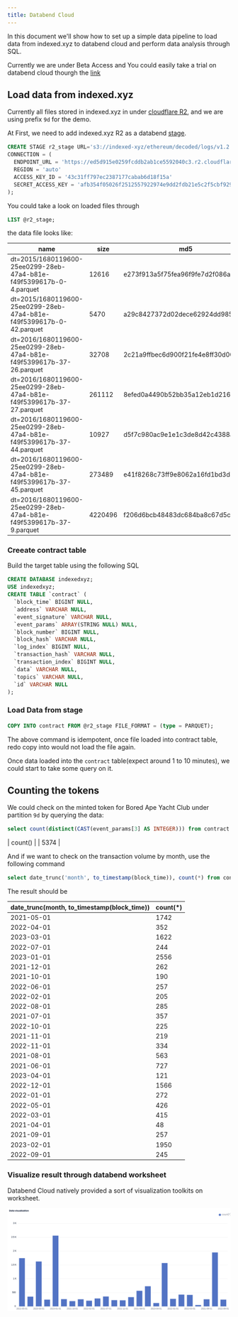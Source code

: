 ```yaml
---
title: Databend Cloud
---
```


In this document we'll show how to set up a simple data pipeline to load data from indexed.xyz to databend cloud and perform data analysis through SQL.

Currently we are under Beta Access and You could easily take a trial on databend cloud thourgh the [link](https://app.databend.com/)

## Load data from indexed.xyz

Currently all files stored in indexed.xyz in under [cloudflare R2](https://www.cloudflare.com/products/r2/), and we are using prefix `9d` for the demo.

At First, we need to add indexed.xyz R2 as a databend [stage](https://databend.rs/doc/sql-commands/ddl/stage/).
```sql
CREATE STAGE r2_stage URL='s3://indexed-xyz/ethereum/decoded/logs/v1.2.0/partition_key=9d/'
CONNECTION = (
  ENDPOINT_URL = 'https://ed5d915e0259fcddb2ab1ce5592040c3.r2.cloudflarestorage.com/'
  REGION = 'auto'
  ACCESS_KEY_ID = '43c31ff797ec2387177cabab6d18f15a'
  SECRET_ACCESS_KEY = 'afb354f05026f2512557922974e9dd2fdb21e5c2f5cbf929b35f0645fb284cf7'
);
```

You could take a look on loaded files through
```sql
LIST @r2_stage;
```

the data file looks like: 

| name | size | md5 | last_modified | creator |
| ---- | ---- | --- | ------------- | ------- |
| dt=2015/1680119600-25ee0299-28eb-47a4-b81e-f49f5399617b-0-4.parquet | 12616 | e273f913a5f75fea96f9fe7d2f086a6f | 2023-04-07 02:02:21.717 +0000 | NULL |
| dt=2015/1680119600-25ee0299-28eb-47a4-b81e-f49f5399617b-0-42.parquet | 5470 | a29c8427372d02dece62924dd985ae51 | 2023-04-07 02:02:21.725 +0000 | NULL |
| dt=2016/1680119600-25ee0299-28eb-47a4-b81e-f49f5399617b-37-26.parquet | 32708 | 2c21a9ffbec6d900f21fe4e8ff30d00f | 2023-04-07 02:02:22.131 +0000 | NULL |
| dt=2016/1680119600-25ee0299-28eb-47a4-b81e-f49f5399617b-37-27.parquet | 261112 | 8efed0a4490b52bb35a12eb1d2162d18 | 2023-04-07 02:02:21.724 +0000 | NULL |
| dt=2016/1680119600-25ee0299-28eb-47a4-b81e-f49f5399617b-37-44.parquet | 10927 | d5f7c980ac9e1e1c3de8d42c4388a7b1 | 2023-04-07 02:02:21.794 +0000 | NULL |
| dt=2016/1680119600-25ee0299-28eb-47a4-b81e-f49f5399617b-37-45.parquet | 273489 | e41f8268c73ff9e8062a16fd1bd3d8bf | 2023-04-07 02:02:22.180 +0000 | NULL |
| dt=2016/1680119600-25ee0299-28eb-47a4-b81e-f49f5399617b-37-9.parquet | 4220496 | f206d6bcb48483dc684ba8c67d5c6733 | 2023-04-07 02:02:22.145 +0000 | NULL |

### Creeate contract table

Build the target table using the following SQL

```sql
CREATE DATABASE indexedxyz;
USE indexedxyz;
CREATE TABLE `contract` (
  `block_time` BIGINT NULL,
  `address` VARCHAR NULL,
  `event_signature` VARCHAR NULL,
  `event_params` ARRAY(STRING NULL) NULL,
  `block_number` BIGINT NULL,
  `block_hash` VARCHAR NULL,
  `log_index` BIGINT NULL,
  `transaction_hash` VARCHAR NULL,
  `transaction_index` BIGINT NULL,
  `data` VARCHAR NULL,
  `topics` VARCHAR NULL,
  `id` VARCHAR NULL
);
```

### Load Data from stage

```sql
COPY INTO contract FROM @r2_stage FILE_FORMAT = (type = PARQUET);
```

The above command is idempotent, once file loaded into contract table, redo copy into would not load the file again.

Once data loaded into the `contract` table(expect around 1 to 10 minutes), we could start to take some query on it.

## Counting the tokens
We could check on the minted token for Bored Ape Yacht Club under partition `9d` by querying the data:

```sql
select count(distinct(CAST(event_params[3] AS INTEGER))) from contract where lower(address) = '0xbc4ca0eda7647a8ab7c2061c2e118a18a936f13d' and event_signature = 'Transfer(address,address,uint256)';
```

| count() |
| 5374    |


And if we want to check on the transaction volume by month, use the following command

```sql
select date_trunc('month', to_timestamp(block_time)), count(*) from contract where lower(address) = '0xbc4ca0eda7647a8ab7c2061c2e118a18a936f13d' and event_signature = 'Transfer(address,address,uint256)' group by 1;
```

The result should be

| date_trunc(month, to_timestamp(block_time)) | count(*) |
| -------------------------------------------- | ------- |
| 2021-05-01 | 1742 |
| 2022-04-01 | 352 |
| 2023-03-01 | 1622 |
| 2022-07-01 | 244 |
| 2023-01-01 | 2556 |
| 2021-12-01 | 262 |
| 2021-10-01 | 190 |
| 2022-06-01 | 257 |
| 2022-02-01 | 205 |
| 2022-08-01 | 285 |
| 2021-07-01 | 357 |
| 2022-10-01 | 225 |
| 2021-11-01 | 219 |
| 2022-11-01 | 334 |
| 2021-08-01 | 563 |
| 2021-06-01 | 727 |
| 2023-04-01 | 121 |
| 2022-12-01 | 1566 |
| 2022-01-01 | 272 |
| 2022-05-01 | 426 |
| 2022-03-01 | 415 |
| 2021-04-01 | 48 |
| 2021-09-01 | 257 |
| 2023-02-01 | 1950 |
| 2022-09-01 | 245 |

### Visualize result through databend worksheet

Databend Cloud natively provided a sort of visualization toolkits on worksheet.

![Databend](./imgs/goldsky_databend.png "databend worksheet")